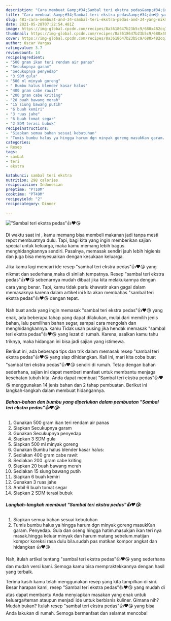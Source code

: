 ```yaml
---
description: "Cara membuat &amp;#34;Sambal teri ekstra pedas&amp;#34;👍❤️😘 yang nikmat dan Mudah Dibuat"
title: "Cara membuat &amp;#34;Sambal teri ekstra pedas&amp;#34;👍❤️😘 yang nikmat dan Mudah Dibuat"
slug: 481-cara-membuat-and-34-sambal-teri-ekstra-pedas-and-34-yang-nikmat-dan-mudah-dibuat
date: 2021-05-28T07:22:54.481Z
image: https://img-global.cpcdn.com/recipes/8a3618647b23b5c9/680x482cq70/sambal-teri-ekstra-pedas👍❤️😘-foto-resep-utama.jpg
thumbnail: https://img-global.cpcdn.com/recipes/8a3618647b23b5c9/680x482cq70/sambal-teri-ekstra-pedas👍❤️😘-foto-resep-utama.jpg
cover: https://img-global.cpcdn.com/recipes/8a3618647b23b5c9/680x482cq70/sambal-teri-ekstra-pedas👍❤️😘-foto-resep-utama.jpg
author: Oscar Vargas
ratingvalue: 3.7
reviewcount: 14
recipeingredient:
- "500 gram ikan teri rendam air panas"
- "Secukupnya garam"
- "Secukupnya penyedap"
- "3 SDM gula"
- "500 ml minyak goreng"
- " Bumbu halus blender kasar halus"
- "400 gram cabe rawit"
- "200 gram cabe kriting"
- "20 buah bawang merah"
- "15 siung bawang putih"
- "6 buah kemiri"
- "3 ruas jahe"
- "6 buah tomat segar"
- "2 SDM terasi bubuk"
recipeinstructions:
- "Siapkan semua bahan sesuai kebutuhan"
- "Tumis bumbu halus ya hingga harum dgn minyak goreng masukKan garam. Penyedap. Gula dan oseng hingga hatim.masukjan ikan teri nya masak.hingga keluar minyak dan harum matang sebelum.matijan kompor koreksi rasa dulu bila.sudah pas matikan kompor angkat dan hidangkan 👍❤️😘"
categories:
- Resep
tags:
- sambal
- teri
- ekstra

katakunci: sambal teri ekstra 
nutrition: 298 calories
recipecuisine: Indonesian
preptime: "PT10M"
cooktime: "PT49M"
recipeyield: "2"
recipecategory: Dinner

---
```



![&#34;Sambal teri ekstra pedas&#34;👍❤️😘](https://img-global.cpcdn.com/recipes/8a3618647b23b5c9/680x482cq70/sambal-teri-ekstra-pedas👍❤️😘-foto-resep-utama.jpg)

Di waktu  saat ini , kamu memang bisa membeli makanan jadi tanpa mesti repot membuatnya dulu. Tapi, bagi kita yang ingin memberikan sajian special untuk keluarga, maka kamu memang lebih bagus menghidangkannya sendiri. Pasalnya, memasak sendiri jauh lebih higienis dan juga bisa menyesuaikan dengan kesukaan keluarga.

Jika kamu lagi mencari ide resep &#34;sambal teri ekstra pedas&#34;👍❤️😘 yang nikmat dan sederhana,maka di sinilah tempatnya. Resep &#34;sambal teri ekstra pedas&#34;👍❤️😘  sebenarnya mudah dibuat jika kita melakukannya dengan cara yang benar. Tapi, kamu tidak perlu khawatir akan gagal dalam memasaknya 
karena dalam artikel ini kita akan membahas &#34;sambal teri ekstra pedas&#34;👍❤️😘 dengan tepat.  



Nah buat anda yang ingin memasak &#34;sambal teri ekstra pedas&#34;👍❤️😘 yang enak, ada beberapa tahap yang dapat dilakukan, mulai dari memilih jenis bahan, lalu pemilihan bahan segar, sampai cara mengolah dan menghidangkannya. kamu Tidak usah pusing jika hendak memasak &#34;sambal teri ekstra pedas&#34;👍❤️😘 yang lezat di rumah. Karena, asalkan kamu  tahu triknya, maka hidangan ini bisa jadi sajian yang istimewa.

Berikut ini, ada beberapa tips dan trik dalam memasak resep &#34;sambal teri ekstra pedas&#34;👍❤️😘 yang siap dihidangkan. Kali ini, mari kita coba buat &#34;sambal teri ekstra pedas&#34;👍❤️😘 sendiri di rumah. Tetap dengan bahan sederhana, sajian ini dapat memberi manfaat untuk membantu menjaga kesehatan tubuh kita. Anda dapat membuat &#34;Sambal teri ekstra pedas&#34;👍❤️😘 menggunakan 14 jenis bahan dan 2 tahap pembuatan. Berikut ini langkah-langkah dalam membuat hidangannya.

<!--inarticleads1-->

##### Bahan-bahan dan bumbu yang diperlukan dalam pembuatan &#34;Sambal teri ekstra pedas&#34;👍❤️😘:

1. Gunakan 500 gram ikan teri rendam air panas
1. Siapkan Secukupnya garam
1. Gunakan Secukupnya penyedap
1. Siapkan 3 SDM gula
1. Siapkan 500 ml minyak goreng
1. Gunakan  Bumbu halus blender kasar halus:
1. Sediakan 400 gram cabe rawit
1. Sediakan 200 .gram cabe kriting
1. Siapkan 20 buah bawang merah
1. Sediakan 15 siung bawang putih
1. Siapkan 6 buah kemiri
1. Gunakan 3 ruas jahe
1. Ambil 6 buah tomat segar
1. Siapkan 2 SDM terasi bubuk




<!--inarticleads2-->

##### Langkah-langkah membuat &#34;Sambal teri ekstra pedas&#34;👍❤️😘:

1. Siapkan semua bahan sesuai kebutuhan
1. Tumis bumbu halus ya hingga harum dgn minyak goreng masukKan garam. Penyedap. Gula dan oseng hingga hatim.masukjan ikan teri nya masak.hingga keluar minyak dan harum matang sebelum.matijan kompor koreksi rasa dulu bila.sudah pas matikan kompor angkat dan hidangkan 👍❤️😘




Nah, itulah artikel tentang  &#34;sambal teri ekstra pedas&#34;👍❤️😘  yang sederhana dan mudah versi kami. Semoga kamu bisa mempraktekkannya dengan hasil yang terbaik. 

Terima kasih kamu telah menggunakan resep yang kita tampilkan di sini. Besar harapan kami, resep  &#34;Sambal teri ekstra pedas&#34;👍❤️😘 yang mudah di atas dapat membantu Anda menyiapkan masakan yang enak untuk keluarga/teman ataupun menjadi ide untuk berbisnis kuliner. Gimana nih? Mudah bukan? Itulah resep &#34;sambal teri ekstra pedas&#34;👍❤️😘 yang bisa Anda lakukan di rumah. Semoga bermanfaat dan selamat mencoba!

